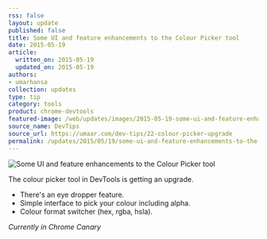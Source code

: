 ```yaml
---
rss: false
layout: update
published: false
title: Some UI and feature enhancements to the Colour Picker tool
date: 2015-05-19
article:
  written_on: 2015-05-19
  updated_on: 2015-05-19
authors:
- umarhansa
collection: updates
type: tip
category: tools
product: chrome-devtools
featured-image: /web/updates/images/2015-05-19-some-ui-and-feature-enhancements-to-the-colour-picker-tool/colour-picker-upgrade.gif
source_name: DevTips
source_url: https://umaar.com/dev-tips/22-colour-picker-upgrade
permalink: /updates/2015/05/19/some-ui-and-feature-enhancements-to-the-colour-picker-tool
---
```

<img src="/web/updates/images/2015-05-19-some-ui-and-feature-enhancements-to-the-colour-picker-tool/colour-picker-upgrade.gif" alt="Some UI and feature enhancements to the Colour Picker tool">
<p>The colour picker tool in DevTools is getting an upgrade.</p>
<ul>
<li>There's an eye dropper feature.</li>
<li>Simple interface to pick your colour including alpha.</li>
<li>Colour format switcher (hex, rgba, hsla).</li>
</ul>
<p>
<em>Currently in Chrome Canary</em>
</p>